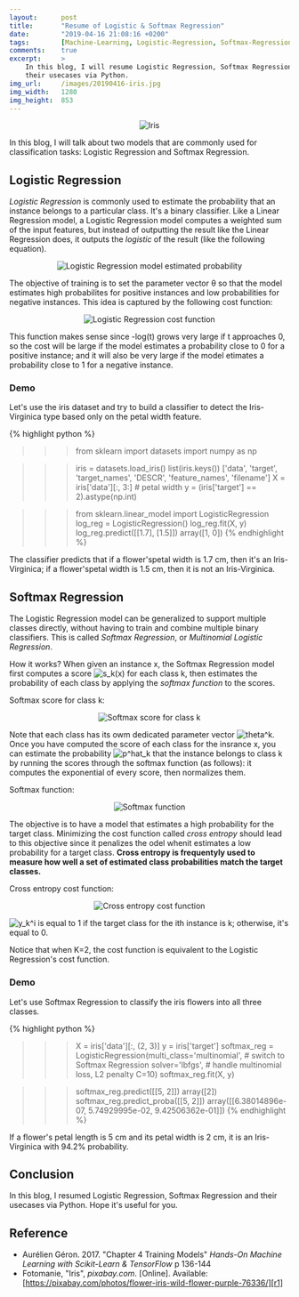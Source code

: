 ```yaml
---
layout:      post
title:       "Resume of Logistic & Softmax Regression"
date:        "2019-04-16 21:08:16 +0200"
tags:        [Machine-Learning, Logistic-Regression, Softmax-Regression, review]
comments:    true
excerpt:     >
    In this blog, I will resume Logistic Regression, Softmax Regression and
    their usecases via Python.
img_url:     /images/20190416-iris.jpg
img_width:   1280
img_height:  853
---
```


<p align="center">
  <img alt="Iris"
  src="{{ site.baseurl }}/images/20190416-iris.jpg"/>
</p>

In this blog, I will talk about two models that are commonly used for
classification tasks: Logistic Regression and Softmax Regression.

## Logistic Regression
_Logistic Regression_ is commonly used to estimate the probability that an
instance belongs to a particular class. It's a binary classifier. Like a Linear
Regression model, a Logistic Regression model computes a weighted sum of the
input features, but instead of outputting the result like the Linear Regression
does, it outputs the _logistic_ of the result (like the following equation).

<p align="center">
  <img alt="Logistic Regression model estimated probability"
  src="{{ site.baseurl }}/images/20190416-logistic-regression.png"/>
</p>

The objective of training is to set the parameter vector θ so that the model
estimates high probabilites for positive instances and low probabilities for
negative instances. This idea is captured by the following cost function:

<p align="center">
  <img alt="Logistic Regression cost function"
  src="{{ site.baseurl }}/images/20190416-logistic-cost-function.png"/>
</p>

This function makes sense since -log(t) grows very large if t approaches 0, so
the cost will be large if the model estimates a probability close to 0 for a
positive instance; and it will also be very large if the model etimates a
probability close to 1 for a negative instance.

### Demo
Let's use the iris dataset and try to build a classifier to detect the
Iris-Virginica type based only on the petal width feature.

{% highlight python %}
>>> from sklearn import datasets
>>> import numpy as np

>>> iris = datasets.load_iris()
>>> list(iris.keys())
['data', 'target', 'target_names', 'DESCR', 'feature_names', 'filename']
>>> X = iris['data'][:, 3:] # petal width
>>> y = (iris['target'] == 2).astype(np.int)

>>> from sklearn.linear_model import LogisticRegression
>>> log_reg = LogisticRegression()
>>> log_reg.fit(X, y)
>>> log_reg.predict([[1.7], [1.5]])
array([1, 0])
{% endhighlight %}

The classifier predicts that if a flower'spetal width is 1.7 cm, then it's an
Iris-Virginica; if a flower'spetal width is 1.5 cm, then it is not an
Iris-Virginica.

## Softmax Regression
The Logistic Regression model can be generalized to support multiple classes
directly, without having to train and combine multiple binary classifiers. This
is called _Softmax Regression_, or _Multinomial Logistic Regression_.

How it works? When given an instance x, the Softmax Regression model first
computes a score
<img alt="s_k(x)" src="http://latex.codecogs.com/png.latex?\fn_phv&space;s_{k}(x)"/>
for each class k, then estimates the probability of each class by applying the
_softmax function_ to the scores.

Softmax score for class k:
<p align="center">
  <img alt="Softmax score for class k"
  src="{{ site.baseurl }}/images/20190416-softmax-score.png"/>
</p>
 Note that each class has its owm dedicated parameter vector
<img alt="theta^k" src="http://latex.codecogs.com/png.latex?\fn_phv&space;\theta&space;^{(k)}"/>.
Once you have computed the score of each class for the insrance x, you can
estimate the probability
<img alt="p^hat_k" src="http://latex.codecogs.com/png.latex?\inline&space;\fn_phv&space;\hat{p}_{k}"/>
that the instance belongs to class k by running the scores through the
softmax function (as follows): it computes the exponential of every score, then
normalizes them.

Softmax function:
<p align="center">
  <img alt="Softmax function"
  src="{{ site.baseurl }}/images/20190416-softmax-function.png"/>
</p>

The objective is to have a model that estimates a high probability for the
target class. Minimizing the cost function called _cross entropy_ should lead
to this objective since it penalizes the odel whenit estimates a low
probability for a target class. **Cross entropy is frequentyly used to measure
how well a set of estimated class probabilities match the target classes.**

Cross entropy cost function:
<p align="center">
  <img alt="Cross entropy cost function"
  src="{{ site.baseurl }}/images/20190416-cross-entropy-cost-function.png"/>
</p>

<img alt="y_k^i" src="http://latex.codecogs.com/png.latex?\inline&space;\fn_phv&space;y_{k}^{(i)}"/>
is equal to 1 if the target class for the ith instance is k; otherwise, it's
equal to 0.

Notice that when K=2, the cost function is equivalent to the Logistic
Regression's cost function.

### Demo
Let's use Softmax Regression to classify the iris flowers into all three classes.

{% highlight python %}
>>> X = iris['data'][:, (2, 3)]
>>> y = iris['target']
>>> softmax_reg = LogisticRegression(multi_class='multinomial', # switch to Softmax Regression
                                     solver='lbfgs', # handle multinomial loss, L2 penalty
                                     C=10)
>>> softmax_reg.fit(X, y)

>>> softmax_reg.predict([[5, 2]])
array([2])
>>> softmax_reg.predict_proba([[5, 2]])
array([[6.38014896e-07, 5.74929995e-02, 9.42506362e-01]])
{% endhighlight %}

If a flower's petal length is 5 cm and its petal width is 2 cm, it is an
Iris-Virginica with 94.2% probability.

## Conclusion
In this blog, I resumed Logistic Regression, Softmax Regression and their
usecases via Python. Hope it's useful for you.

## Reference
- Aurélien Géron. 2017. "Chapter 4 Training Models" _Hands-On Machine Learning
with Scikit-Learn & TensorFlow_ p 136-144
- Fotomanie, "Iris", _pixabay.com_. [Online]. Available: [https://pixabay.com/photos/flower-iris-wild-flower-purple-76336/][r1]

[r1]: https://pixabay.com/photos/flower-iris-wild-flower-purple-76336/
